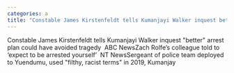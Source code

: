 ```yaml
---
categories: a
title: "Constable James Kirstenfeldt tells Kumanjayi Walker inquest better arrest plan could have avoided tragedy  ABC News"
---
```

Constable James Kirstenfeldt tells Kumanjayi Walker inquest "better" arrest plan could have avoided tragedy&nbsp;&nbsp;ABC NewsZach Rolfe’s colleague told to ‘expect to be arrested yourself’&nbsp;&nbsp;NT NewsSergeant of police team deployed to Yuendumu, used "filthy, racist terms" in 2019, Kumanjay